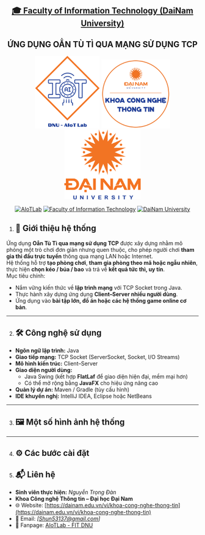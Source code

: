 <h2 align="center">
    <a href="https://dainam.edu.vn/vi/khoa-cong-nghe-thong-tin">
    🎓 Faculty of Information Technology (DaiNam University)
    </a>
</h2>
<h2 align="center">
   ỨNG DỤNG OẲN TÙ TÌ QUA MẠNG SỬ DỤNG TCP
</h2>
<div align="center">
    <p align="center">
        <img src="docs/aiotlab_logo.png" alt="AIoTLab Logo" width="170"/>
        <img src="docs/fitdnu_logo.png" alt="AIoTLab Logo" width="180"/>
        <img src="docs/dnu_logo.png" alt="DaiNam University Logo" width="200"/>
    </p>

[![AIoTLab](https://img.shields.io/badge/AIoTLab-green?style=for-the-badge)](https://www.facebook.com/DNUAIoTLab)
[![Faculty of Information Technology](https://img.shields.io/badge/Faculty%20of%20Information%20Technology-blue?style=for-the-badge)](https://dainam.edu.vn/vi/khoa-cong-nghe-thong-tin)
[![DaiNam University](https://img.shields.io/badge/DaiNam%20University-orange?style=for-the-badge)](https://dainam.edu.vn)

</div>

1. ## 📖 Giới thiệu hệ thống
Ứng dụng **Oẳn Tù Tì qua mạng sử dụng TCP** được xây dựng nhằm mô phỏng một trò chơi đơn giản nhưng quen thuộc, cho phép người chơi **tham gia thi đấu trực tuyến** thông qua mạng LAN hoặc Internet.  
Hệ thống hỗ trợ **tạo phòng chơi**, **tham gia phòng theo mã hoặc ngẫu nhiên**, thực hiện **chọn kéo / búa / bao** và trả về **kết quả tức thì, uy tín**.  
Mục tiêu chính:
- Nắm vững kiến thức về **lập trình mạng** với TCP Socket trong Java.  
- Thực hành xây dựng ứng dụng **Client–Server nhiều người dùng**.  
- Ứng dụng vào **bài tập lớn, đồ án hoặc các hệ thống game online cơ bản**.  

---

2. ## 🛠️ Công nghệ sử dụng
- **Ngôn ngữ lập trình:** Java  
- **Giao tiếp mạng:** TCP Socket (ServerSocket, Socket, I/O Streams)  
- **Mô hình kiến trúc:** Client–Server  
- **Giao diện người dùng:**  
  - Java Swing (kết hợp **FlatLaf** để giao diện hiện đại, mềm mại hơn)  
  - Có thể mở rộng bằng **JavaFX** cho hiệu ứng nâng cao  
- **Quản lý dự án:** Maven / Gradle (tùy cấu hình)  
- **IDE khuyến nghị:** IntelliJ IDEA, Eclipse hoặc NetBeans  

---
3. ## 🖼️ Một số hình ảnh hệ thống

---
4. ## ⚙️ Các bước cài đặt

5. ## 📬 Liên hệ
- **Sinh viên thực hiện:** *Nguyễn Trọng Đàn* 
- **Khoa Công nghệ Thông tin – Đại học Đại Nam**  
- 🌐 Website: [https://dainam.edu.vn/vi/khoa-cong-nghe-thong-tin](https://dainam.edu.vn/vi/khoa-cong-nghe-thong-tin)  
- 📧 Email: *[Shun53137@gmail.com]*  
- 📱 Fanpage: [AIoTLab - FIT DNU](https://www.facebook.com/DNUAIoTLab)  
